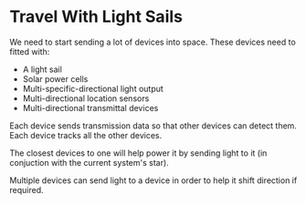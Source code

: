 # Travel With Light Sails

We need to start sending a lot of devices into space. These devices need to fitted with:

* A light sail
* Solar power cells
* Multi-specific-directional light output
* Multi-directional location sensors
* Multi-directional transmittal devices

Each device sends transmission data so that other devices can detect them. Each device tracks all the other devices.

The closest devices to one will help power it by sending light to it (in conjuction with the current system's star).

Multiple devices can send light to a device in order to help it shift direction if required.
